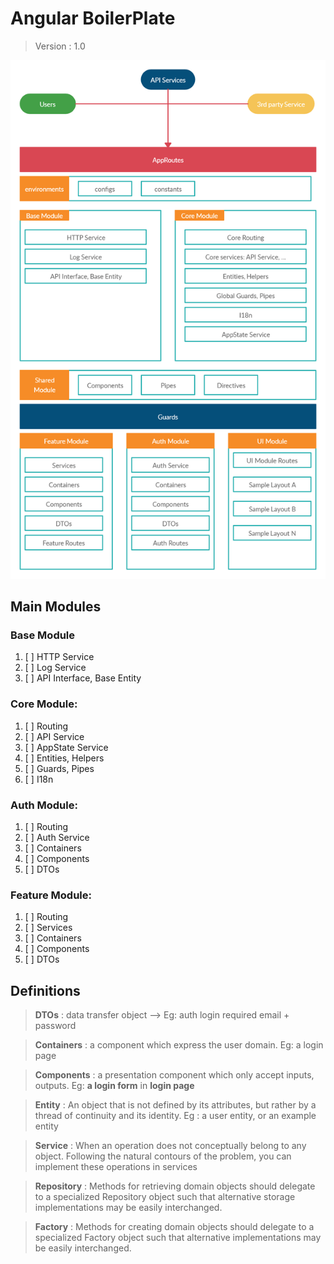 # Angular BoilerPlate

> Version : 1.0

![Angular App Model][angular_app_model]

[angular_app_model]: ./assets/models.jpg

## Main Modules

### Base Module

1. [ ] HTTP Service
2. [ ] Log Service
3. [ ] API Interface, Base Entity

### Core Module:

1. [ ] Routing
2. [ ] API Service
3. [ ] AppState Service
4. [ ] Entities, Helpers
5. [ ] Guards, Pipes
6. [ ] I18n

### Auth Module:

1. [ ] Routing
2. [ ] Auth Service
3. [ ] Containers
4. [ ] Components
5. [ ] DTOs

### Feature Module:

1. [ ] Routing
2. [ ] Services
3. [ ] Containers
4. [ ] Components
5. [ ] DTOs

## Definitions

> **DTOs** : data transfer object --> Eg: auth login required email + password

> **Containers** : a component which express the user domain. Eg: a login page

> **Components** : a presentation component which only accept inputs, outputs. Eg: **a login form** in **login page**

> **Entity** : An object that is not defined by its attributes, but rather by a thread of continuity and its identity. Eg : a user entity, or an example entity

> **Service** : When an operation does not conceptually belong to any object. Following the natural contours of the problem, you can implement these operations in services

> **Repository** : Methods for retrieving domain objects should delegate to a specialized Repository object such that alternative storage implementations may be easily interchanged.

> **Factory** : Methods for creating domain objects should delegate to a specialized Factory object such that alternative implementations may be easily interchanged.
